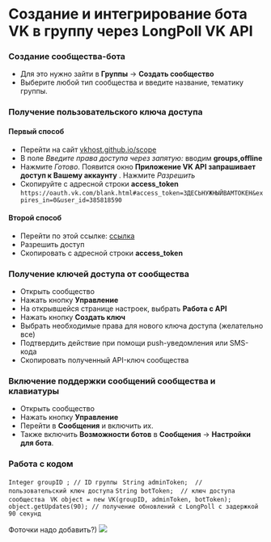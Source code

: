 
# Создание и интегрирование бота VK в группу через LongPoll VK API
### Создание сообщества-бота
- Для это нужно зайти в **Группы** -> **Создать сообщество**
- Выберите любой тип сообщества и введите название, тематику группы.

### Получение пользовательского ключа доступа
#### Первый способ
- Перейти на сайт [vkhost.github.io/scope](http://vkhost.github.io/scope/ "vkhost.github.io/scope") 
- В поле *Введите права доступа через запятую:* вводим **groups,offline**
- Нажмите *Готово*. Появится окно **Приложение VK API запрашивает доступ к Вашему аккаунту** . Нажмите *Разрешить*
- Скопируйте с адресной строки **access_token**
`https://oauth.vk.com/blank.html#access_token=ЗДЕСЬНУЖНЫЙВАМТОКЕН&expires_in=0&user_id=385818590`

#### Второй способ
- Перейти по этой ссылке: [ссылка](https://oauth.vk.com/authorize?client_id=3116505&scope=wall,offline&redirect_uri=https://oauth.vk.com/blank.html&display=page&response_type=token&revoke=1 "ссылка")
- Разрешить доступ
- Скопировать с адресной строки **access_token**

### Получение ключей доступа от сообщества
- Открыть сообщество
- Нажать кнопку **Управление**
- На открывшейся странице настроек, выбрать **Работа с API**
- Нажать кнопку **Создать ключ**
- Выбрать необходимые права для нового ключа доступа (желательно все)
- Подтвердить действие при помощи push-уведомления или SMS-кода
- Скопировать полученный API-ключ сообщества

### Включение поддержки сообщений сообщества и клавиатуры
- Открыть сообщество
- Нажать кнопку **Управление**
- Перейти в  **Сообщения** и включить их.
- Также включить **Возможности ботов** в **Сообщения** -> **Настройки для бота**.

### Работа с кодом
`Integer groupID ; // ID группы `
`String adminToken;  // пользовательский ключ доступа`
`String botToken;  // ключ доступа сообщества `
`VK object = new VK(groupID, adminToken, botToken);`
`object.getUpdates(90); // получение обновлений с LongPoll с задержкой 90 секунд`

Фоточки надо добавить?)
![](https://pandao.github.io/editor.md/examples/images/4.jpg)
